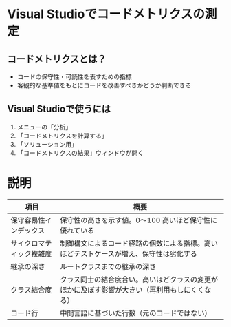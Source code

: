 # Visual Studioでコードメトリクスの測定

## コードメトリクスとは？

- コードの保守性・可読性を表すための指標
- 客観的な基準値をもとにコードを改善すべきかどうか判断できる

## Visual Studioで使うには

1. メニューの「分析」
2. 「コードメトリクスを計算する」
3. 「ソリューション用」
4. 「コードメトリクスの結果」ウィンドウが開く

# 説明

| 項目           | 概要                                              | 
|--------------|-------------------------------------------------| 
| 保守容易性インデックス  | 保守性の高さを示す値。0～100 高いほど保守性に優れている                  | 
| サイクロマティック複雑度 | 制御構文によるコード経路の個数による指標。高いほどテストケースが増え、保守性は劣化する     | 
| 継承の深さ        | ルートクラスまでの継承の深さ                                  | 
| クラス結合度       | クラス同士の結合度合い。高いほどクラスの変更がほかに及ぼす影響が大きい（再利用もしにくくなる） | 
| コード行         | 中間言語に基づいた行数（元のコードではない）                          | 
